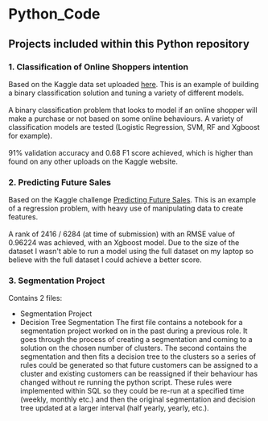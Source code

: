 # Python_Code

## Projects included within this Python repository

### 1. Classification of Online Shoppers intention
Based on the Kaggle data set uploaded [here](https://www.kaggle.com/roshansharma/online-shoppers-intention). This is an example of building a binary classification solution and tuning a variety of different models. <br/> <br/>
A binary classification problem that looks to model if an online shopper will make a purchase or not based on some online behaviours. A variety of classification models are tested (Logistic Regression, SVM, RF and Xgboost for example).  <br/> <br/>
91% validation accuracy and 0.68 F1 score achieved, which is higher than found on any other uploads on the Kaggle website. 

### 2. Predicting Future Sales
Based on the Kaggle challenge [Predicting Future Sales](https://www.kaggle.com/c/competitive-data-science-predict-future-sales/overview). This is an example of a regression problem, with heavy use of manipulating data to create features. <br/> <br/>
A rank of 2416 / 6284 (at time of submission) with an RMSE value of 0.96224 was achieved, with an Xgboost model. Due to the size of the dataset I wasn't able to run a model using the full dataset on my laptop so believe with the full dataset I could achieve a better score. 

### 3. Segmentation Project 
Contains 2 files: 
- Segmentation Project
- Decision Tree Segmentation
The first file contains a notebook for a segmentation project worked on in the past during a previous role. It goes through the process of creating a segmentation and coming to a solution on the chosen number of clusters. 
The second contains the segmentation and then fits a decision tree to the clusters so a series of rules could be generated so that future customers can be assigned to a cluster and existing customers can be reassigned if their behaviour has changed without re running the python script. These rules were implemented within SQL so they could be re-run at a specified time (weekly, monthly etc.) and then the original segmentation and decision tree updated at a larger interval (half yearly, yearly, etc.).
